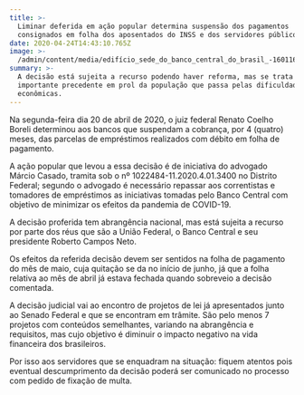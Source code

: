 ```yaml
---
title: >-
  Liminar deferida em ação popular determina suspensão dos pagamentos
  consignados em folha dos aposentados do INSS e dos servidores públicos
date: 2020-04-24T14:43:10.765Z
image: >-
  /admin/content/media/edifício_sede_do_banco_central_do_brasil_-16011635094-.jpg
summary: >-
  A decisão está sujeita a recurso podendo haver reforma, mas se trata de
  importante precedente em prol da população que passa pelas dificuldades
  econômicas.
---
```

Na segunda-feira dia 20 de abril de 2020, o juiz federal Renato Coelho Boreli determinou aos bancos que suspendam a cobrança, por 4 (quatro) meses, das parcelas de empréstimos realizados com débito em folha de pagamento.

A ação popular que levou a essa decisão é de iniciativa do advogado Márcio Casado, tramita sob o nº 1022484-11.2020.4.01.3400 no Distrito Federal; segundo o advogado é necessário repassar aos correntistas e tomadores de empréstimos as iniciativas tomadas pelo Banco Central com objetivo de minimizar os efeitos da pandemia de COVID-19. 

A decisão proferida tem abrangência nacional, mas está sujeita a recurso por parte dos réus que são a União Federal, o Banco Central e seu presidente Roberto Campos Neto.

Os efeitos da referida decisão devem ser sentidos na folha de pagamento do mês de maio, cuja quitação se da no início de junho, já que a folha relativa ao mês de abril já estava fechada quando sobreveio a decisão comentada. 

A decisão judicial vai ao encontro de projetos de lei já apresentados junto ao Senado Federal e que se encontram em trâmite. São pelo menos 7 projetos com conteúdos semelhantes, variando na abrangência e requisitos, mas cujo objetivo é diminuir o impacto negativo na vida financeira dos brasileiros.

Por isso aos servidores que se enquadram na situação: fiquem atentos pois eventual descumprimento da decisão poderá ser comunicado no processo com pedido de fixação de multa.
